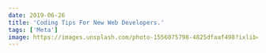 ```yaml
---
date: 2019-06-26
title: 'Coding Tips For New Web Developers.'
tags: ['Meta']
image: https://images.unsplash.com/photo-1556075798-4825dfaaf498?ixlib=rb-1.2.1&ixid=eyJhcHBfaWQiOjEyMDd9&auto=format&fit=crop&w=1655&q=80
---
```

